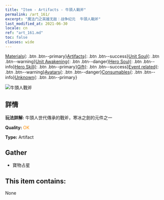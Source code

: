 ```yaml
---
title: "Item - Artifacts - 牛頭人戰斧"
permalink: /art_161/
excerpt: "魔法门之英雄无敌：战争纪元  牛頭人戰斧"
last_modified_at: 2021-06-30
locale: cn
ref: "art_161.md"
toc: false
classes: wide
---
```

 [Materials](/ItemsCN/){: .btn .btn--primary}[Artifacts](/ItemsCN/Artifacts/){: .btn .btn--success}[Unit Soul](/ItemsCN/UnitSoul/){: .btn .btn--warning}[Unit Awakening](/ItemsCN/UnitAwakening/){: .btn .btn--danger}[Hero Soul](/ItemsCN/HeroSoul/){: .btn .btn--info}[Hero Skill](/ItemsCN/HeroSkill/){: .btn .btn--primary}[Gift](/ItemsCN/Gift/){: .btn .btn--success}[Event related](/ItemsCN/Events/){: .btn .btn--warning}[Avatars](/ItemsCN/Avatars/){: .btn .btn--danger}[Consumables](/ItemsCN/Consumables/){: .btn .btn--info}[Unknown](/ItemsCN/Unknown/){: .btn .btn--primary}

 ![牛頭人戰斧](/images/t/artifact_40432.png)

## 詳情
 **玩法詳解:** 牛頭人世代傳承的戰斧，寒冰之劍的元件之一

 **Quality:** <span style="color: #FF8C00">OK</span>

 **Type:** Artifact

## Gather

*    寶物占星 

## This item contains:

  None


